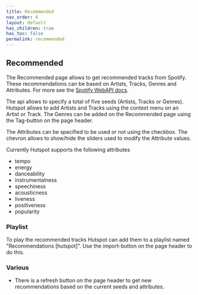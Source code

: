 ```yaml
---
title: Recommended
nav_order: 4
layout: default
has_children: true
has_toc: false
permalink: recommended
---
```


## Recommended
The Recommended page allows to get recommended tracks from Spotify. These recommendations can be based on Artists, Tracks, Genres and Attributes. For more see the [Spotify WebAPI docs](https://developer.spotify.com/documentation/web-api/reference/browse/get-recommendations/).

The api allows to specify a total of five seeds (Artists, Tracks or Genres). Hutspot allows to add Artists and Tracks using the context menu on an Artist or Track. The Genres can be added on the Recommended page using the Tag-button on the page header.

The Attributes can be specified to be used or not using the checkbox. The chevron allows to show/hide the sliders used to modify the Attribute values.

Currently Hutspot supports the following attributes

 * tempo
 * energy
 * danceability
 * instrumentalness
 * speechiness
 * acousticness
 * liveness
 * positiveness
 * popularity

### Playlist
To play the recommended tracks Hutspot can add them to a playlist named "Recommendations [hutspot]". Use the import-button on the page header to do this.

### Various
 * There is a refresh button on the page header to get new recommendations based on the current seeds and attributes.